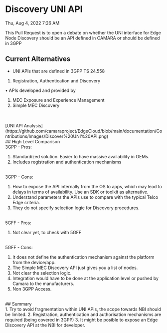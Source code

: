 # Discovery UNI API

Thu, Aug 4, 2022 7:26 AM

This Pull Request is to open a debate on whether the UNI interface for Edge Node Discovery should be an API defined in CAMARA or should be defined in 3GPP

## **Current Alternatives**

* UNI APIs that are defined in 3GPP TS 24.558

1. Registration, Authentication and Discovery

• APIs developed and provided by

1. MEC Exposure and Experience Management
2. Simple MEC Discovery

<br>
<br>
[UNI API Analysis](https://github.com/camaraproject/EdgeCloud/blob/main/documentation/Contributions/Images/Discover%20UNI%20API.png)

<br>
## High Level Comparison
<br>
3GPP - Pros:

1. Standardized solution. Easier to have massive availability in OEMs.
2. Includes registration and authentication mechanisms

<br>
3GPP - Cons:

1. How to expose the API internally from the OS to apps, which may lead to delays in terms of availability. Use an SDK or toolkit as alternative.
2. Understand parameters the APIs use to compare with the typical Telco Edge criteria.
3. They do not specify selection logic for Discovery procedures.

<br>
5GFF - Pros:

1. Not clear yet, to check with 5GFF

<br>
5GFF - Cons:

1. It does not define the authentication mechanism against the platform from the device/app.
2. The Simple MEC Discovery API just gives you a list of nodes.
3. Not clear the selection logic.
4. Integration would have to be done at the application level or pushed by Camara to the manufacturers.
5. Non 3GPP Access.

<br>
## Summary
<br>
1. Try to avoid fragmentation within UNI APIs, the scope towards NBI should be limited.
2. Registration, authentication and authorisation mechanisms are required (being covered in 3GPP)
3. It might be posible to expose an Edge Discovery API at the NBI for developer.